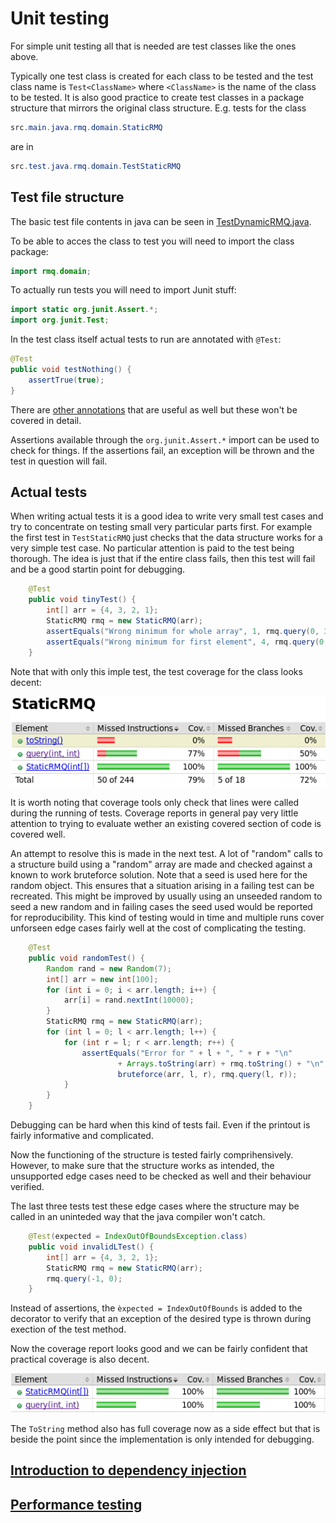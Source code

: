 # Unit testing

For simple unit testing all that is needed are test classes like the ones above.

Typically one test class is created for each class to be tested and the test class name is `Test<ClassName>` where `<ClassName>` is the name of the class to be tested. It is also good practice to create test classes in a package structure that mirrors the original class structure. E.g. tests for the class

```java
src.main.java.rmq.domain.StaticRMQ
```
are in 
```java
src.test.java.rmq.domain.TestStaticRMQ
```

## Test file structure

The basic test file contents in java can be seen in [TestDynamicRMQ.java](src/test/java/rmq/domain/TestDynamicRMQ.java).

To be able to acces the class to test you will need to import the class package:

```java
import rmq.domain;
```

To actually run tests you will need to import Junit stuff:

```java
import static org.junit.Assert.*;
import org.junit.Test;
```

In the test class itself actual tests to run are annotated with `@Test`:

```java
@Test
public void testNothing() {
    assertTrue(true);
}
```

There are [other annotations](https://www.guru99.com/junit-annotations-api.html) that are useful as well but these won't be covered in detail.

Assertions available through the `org.junit.Assert.*` import can be used to check for things. If the assertions fail, an exception will be thrown and the test in question will fail.

## Actual tests

When writing actual tests it is a good idea to write very small test cases and try to concentrate on testing small very particular parts first. For example the first test in `TestStaticRMQ` just checks that the data structure works for a very simple test case. No particular attention is paid to the test being thorough. The idea is just that if the entire class fails, then this test will fail and be a good startin point for debugging.

```java
    @Test
    public void tinyTest() {
        int[] arr = {4, 3, 2, 1};
        StaticRMQ rmq = new StaticRMQ(arr);
        assertEquals("Wrong minimum for whole array", 1, rmq.query(0, 3));
        assertEquals("Wrong minimum for first element", 4, rmq.query(0, 0));
    }
```
Note that with only this imple test, the test coverage for the class looks decent:

![bad coverage](../../../../../img/bad_coverage.png)

It is worth noting that coverage tools only check that lines were called during the running of tests. Coverage reports in general pay very little attention to trying to evaluate wether an existing covered section of code is covered well.

An attempt to resolve this is made in the next test. A lot of "random" calls to a structure build using a "random" array are made and checked against a known to work bruteforce solution. Note that a seed is used here for the random object. This ensures that a situation arising in a failing test can be recreated. This might be improved by usually using an unseeded random to seed a new random and in failing cases the seed used would be reported for reproducibility. This kind of testing would in time and multiple runs cover unforseen edge cases fairly well at the cost of complicating the testing.

```java
    @Test
    public void randomTest() {
        Random rand = new Random(7);
        int[] arr = new int[100];
        for (int i = 0; i < arr.length; i++) {
            arr[i] = rand.nextInt(10000);
        }
        StaticRMQ rmq = new StaticRMQ(arr);
        for (int l = 0; l < arr.length; l++) {
            for (int r = l; r < arr.length; r++) {
                assertEquals("Error for " + l + ", " + r + "\n" 
                        + Arrays.toString(arr) + rmq.toString() + "\n", 
                        bruteforce(arr, l, r), rmq.query(l, r));
            }
        }
    }
```

Debugging can be hard when this kind of tests fail. Even if the printout is fairly informative and complicated.

Now the functioning of the structure is tested fairly comprihensively. However, to make sure that the structure works as intended, the unsupported edge cases need to be checked as well and their behaviour verified.

The last three tests test these edge cases where the structure may be called in an uninteded way that the java compiler won't catch.

```java
    @Test(expected = IndexOutOfBoundsException.class)
    public void invalidLTest() {
        int[] arr = {4, 3, 2, 1};
        StaticRMQ rmq = new StaticRMQ(arr);
        rmq.query(-1, 0);
    }
```

Instead of assertions, the `èxpected = IndexOutOfBounds` is added to the decorator to verify that an exception of the desired type is thrown during exection of the test method.

Now the coverage report looks good and we can be fairly confident that practical coverage is also decent.

![good coverage](../../../../../img/good_coverage.png)

The `ToString` method also has full coverage now as a side effect but that is beside the point since the implementation is only intended for debugging.

## [Introduction to dependency injection](../ui)

## [Performance testing](../../../../main/java/rmq/util)
